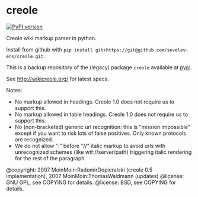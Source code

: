 # creole
[![PyPI version](https://badge.fury.io/py/creole.svg)](https://badge.fury.io/py/creole)

Creole wiki markup parser in python.

Install from github with `pip install git+https://git@github.com/sevelev-ens/creole.git`.

This is a backup repository of the (legacy) package `creole` available at [pypi](https://pypi.org/project/creole/).

See http://wikicreole.org/ for latest specs.

Notes:

* No markup allowed in headings.
Creole 1.0 does not require us to support this.
* No markup allowed in table headings.
Creole 1.0 does not require us to support this.
* No (non-bracketed) generic url recognition: this is "mission impossible"
except if you want to risk lots of false positives. Only known protocols
are recognized.
* We do not allow ":" before "//" italic markup to avoid urls with
unrecognized schemes (like wtf://server/path) triggering italic rendering
for the rest of the paragraph.


@copyright: 2007 MoinMoin:RadomirDopieralski (creole 0.5 implementation),
2007 MoinMoin:ThomasWaldmann (updates)
@license: GNU GPL, see COPYING for details.
@license: BSD, see COPYING for details.
